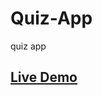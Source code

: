 # Quiz-App
quiz app
## <a href="https://wesam-abutuaimeh.github.io/Quiz-App/html/" title="View Live Demo Of Quiz App" target="_blank" >Live Demo</a>
